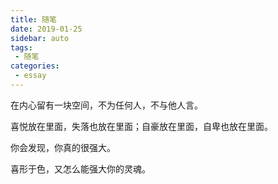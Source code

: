```yaml
---
title: 随笔
date: 2019-01-25
sidebar: auto
tags:
 - 随笔    
categories: 
 - essay
---
```


在内心留有一块空间，不为任何人，不与他人言。

喜悦放在里面，失落也放在里面；自豪放在里面，自卑也放在里面。

你会发现，你真的很强大。

喜形于色，又怎么能强大你的灵魂。